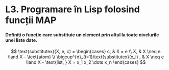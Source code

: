 # L3. Programare în Lisp folosind funcții MAP

#### Definiți o funcție care substituie un element prin altul la toate nivelurile unei liste date.

$$
\text{substitutex}(X, e, c) =
\begin{cases}
    c, & X = e \\
    X, & X \neq e \land X - \text{atom} \\
    \bigcup^{n}_{i=1}\text{substitutex}(x_i) , & X \neq e \land X - \text{list, } X = x_1 x_2 \dots x_n
\end{cases}
$$
